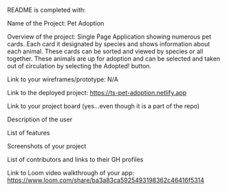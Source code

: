 README is completed with:

Name of the Project:
Pet Adoption

Overview of the project:
Single Page Application showing numerous pet cards. Each card it designated by species and shows information about each animal. These cards can be sorted and viewed by species or all together. These animals are up for adoption and can be selected and taken out of circulation by selecting the Adopted! button.

Link to your wireframes/prototype:
N/A

Link to the deployed project:
https://ts-pet-adoption.netlify.app

Link to your project board (yes...even though it is a part of the repo)

Description of the user

List of features

Screenshots of your project

List of contributors and links to their GH profiles

Link to Loom video walkthrough of your app: https://www.loom.com/share/ba3a83ca5925493198362c46416f5314
